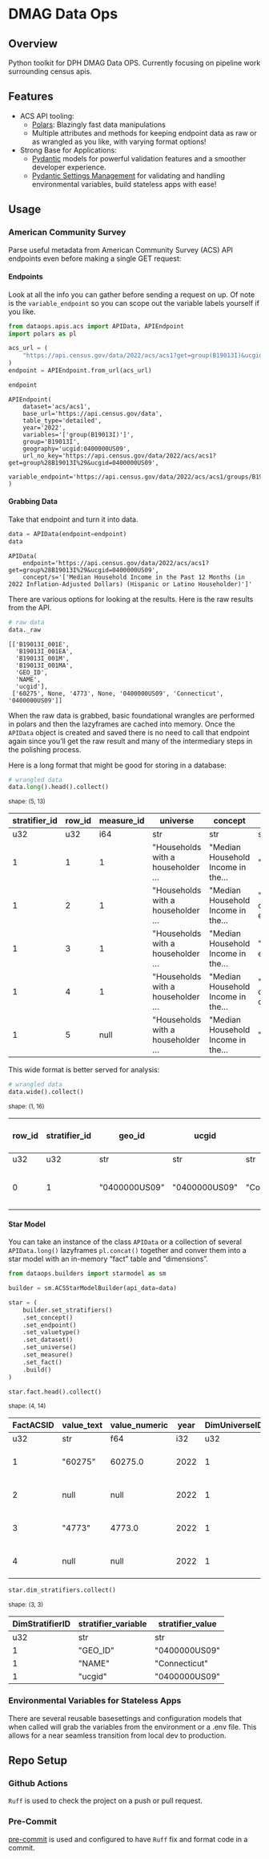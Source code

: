 # DMAG Data Ops


## Overview

Python toolkit for DPH DMAG Data OPS. Currently focusing on pipeline
work surrounding census apis.

## Features

- ACS API tooling:
  - [Polars](https://pola.rs/): Blazingly fast data manipulations
  - Multiple attributes and methods for keeping endpoint data as raw or
    as wrangled as you like, with varying format options!
- Strong Base for Applications:
  - [Pydantic](https://docs.pydantic.dev/latest/) models for powerful
    validation features and a smoother developer experience.
  - [Pydantic Settings
    Management](https://docs.pydantic.dev/latest/concepts/pydantic_settings/)
    for validating and handling environmental variables, build stateless
    apps with ease!

## Usage

### American Community Survey

Parse useful metadata from American Community Survey (ACS) API endpoints
even before making a single GET request:

#### Endpoints

Look at all the info you can gather before sending a request on up. Of
note is the `variable_endpoint` so you can scope out the variable labels
yourself if you like.

``` python
from dataops.apis.acs import APIData, APIEndpoint
import polars as pl

acs_url = (
    "https://api.census.gov/data/2022/acs/acs1?get=group(B19013I)&ucgid=0400000US09"
)
endpoint = APIEndpoint.from_url(acs_url)

endpoint
```

    APIEndpoint(
        dataset='acs/acs1',
        base_url='https://api.census.gov/data', 
        table_type='detailed', 
        year='2022', 
        variables='['group(B19013I)']', 
        group='B19013I', 
        geography='ucgid:0400000US09', 
        url_no_key='https://api.census.gov/data/2022/acs/acs1?get=group%28B19013I%29&ucgid=0400000US09', 
        variable_endpoint='https://api.census.gov/data/2022/acs/acs1/groups/B19013I',
    )

#### Grabbing Data

Take that endpoint and turn it into data.

``` python
data = APIData(endpoint=endpoint)
data
```

    APIData(
        endpoint='https://api.census.gov/data/2022/acs/acs1?get=group%28B19013I%29&ucgid=0400000US09',
        concept/s='['Median Household Income in the Past 12 Months (in 2022 Inflation-Adjusted Dollars) (Hispanic or Latino Householder)']'

There are various options for looking at the results. Here is the raw
results from the API.

``` python
# raw data
data._raw
```

    [['B19013I_001E',
      'B19013I_001EA',
      'B19013I_001M',
      'B19013I_001MA',
      'GEO_ID',
      'NAME',
      'ucgid'],
     ['60275', None, '4773', None, '0400000US09', 'Connecticut', '0400000US09']]

When the raw data is grabbed, basic foundational wrangles are performed
in polars and then the lazyframes are cached into memory. Once the
`APIData` object is created and saved there is no need to call that
endpoint again since you’ll get the raw result and many of the
intermediary steps in the polishing process.

Here is a long format that might be good for storing in a database:

``` python
# wrangled data
data.long().head().collect()
```

<div><style>
.dataframe > thead > tr,
.dataframe > tbody > tr {
  text-align: right;
  white-space: pre-wrap;
}
</style>
<small>shape: (5, 13)</small>

| stratifier_id | row_id | measure_id | universe | concept | measure | value_type | value | variable | endpoint | year | dataset | date_pulled |
|----|----|----|----|----|----|----|----|----|----|----|----|----|
| u32 | u32 | i64 | str | str | str | str | str | str | str | i32 | str | datetime\[μs\] |
| 1 | 1 | 1 | "Households with a householder … | "Median Household Income in the… | "estimate" | "estimate" | "60275" | "B19013I_001E" | "https://api.census.gov/data/20… | 2022 | "acs/acs1" | 2025-08-19 12:35:05.836530 |
| 1 | 2 | 1 | "Households with a householder … | "Median Household Income in the… | "annotation of estimate" | "annotation of estimate" | null | "B19013I_001EA" | "https://api.census.gov/data/20… | 2022 | "acs/acs1" | 2025-08-19 12:35:05.836530 |
| 1 | 3 | 1 | "Households with a householder … | "Median Household Income in the… | "margin of error" | "margin of error" | "4773" | "B19013I_001M" | "https://api.census.gov/data/20… | 2022 | "acs/acs1" | 2025-08-19 12:35:05.836530 |
| 1 | 4 | 1 | "Households with a householder … | "Median Household Income in the… | "annotation of margin of error" | "annotation of margin of error" | null | "B19013I_001MA" | "https://api.census.gov/data/20… | 2022 | "acs/acs1" | 2025-08-19 12:35:05.836530 |
| 1 | 5 | null | "Households with a householder … | "Median Household Income in the… | "GEO_ID" | "GEO_ID" | "0400000US09" | "GEO_ID" | "https://api.census.gov/data/20… | 2022 | "acs/acs1" | 2025-08-19 12:35:05.836530 |

</div>

This wide format is better served for analysis:

``` python
# wrangled data
data.wide().collect()
```

<div><style>
.dataframe > thead > tr,
.dataframe > tbody > tr {
  text-align: right;
  white-space: pre-wrap;
}
</style>
<small>shape: (1, 16)</small>

| row_id | stratifier_id | geo_id | ucgid | name | universe | concept | measure | estimate | annotation of estimate | margin of error | annotation of margin of error | endpoint | year | dataset | date_pulled |
|----|----|----|----|----|----|----|----|----|----|----|----|----|----|----|----|
| u32 | u32 | str | str | str | str | str | str | str | str | str | str | str | i32 | str | datetime\[μs\] |
| 0 | 1 | "0400000US09" | "0400000US09" | "Connecticut" | "Households with a householder … | "Median Household Income in the… | "median household income in the… | "60275" | null | "4773" | null | "https://api.census.gov/data/20… | 2022 | "acs/acs1" | 2025-08-19 12:35:05.836530 |

</div>

#### Star Model

You can take an instance of the class `APIData` or a collection of
several `APIData.long()` lazyframes `pl.concat()` together and conver
them into a star model with an in-memory “fact” table and “dimensions”.

``` python
from dataops.builders import starmodel as sm

builder = sm.ACSStarModelBuilder(api_data=data)

star = (
    builder.set_stratifiers()
    .set_concept()
    .set_endpoint()
    .set_valuetype()
    .set_dataset()
    .set_universe()
    .set_measure()
    .set_fact()
    .build()
)
```

``` python
star.fact.head().collect()
```

<div><style>
.dataframe > thead > tr,
.dataframe > tbody > tr {
  text-align: right;
  white-space: pre-wrap;
}
</style>
<small>shape: (4, 14)</small>

| FactACSID | value_text | value_numeric | year | DimUniverseID | DimConceptID | DimEndpointID | DimDatasetID | DimValueTypeID | DimMeasureID | DimStratifierID | date_pulled | CreatedOn | ModifiedOn |
|----|----|----|----|----|----|----|----|----|----|----|----|----|----|
| u32 | str | f64 | i32 | u32 | u32 | u32 | u32 | u32 | u32 | u32 | datetime\[μs\] | str | str |
| 1 | "60275" | 60275.0 | 2022 | 1 | 2 | 1 | 1 | 5 | 2 | 1 | 2025-08-19 12:35:05.836530 | "2025-08-19 12:35:05" | "2025-08-19 12:35:05" |
| 2 | null | null | 2022 | 1 | 2 | 1 | 1 | 3 | 2 | 1 | 2025-08-19 12:35:05.836530 | "2025-08-19 12:35:05" | "2025-08-19 12:35:05" |
| 3 | "4773" | 4773.0 | 2022 | 1 | 2 | 1 | 1 | 6 | 2 | 1 | 2025-08-19 12:35:05.836530 | "2025-08-19 12:35:05" | "2025-08-19 12:35:05" |
| 4 | null | null | 2022 | 1 | 2 | 1 | 1 | 4 | 2 | 1 | 2025-08-19 12:35:05.836530 | "2025-08-19 12:35:05" | "2025-08-19 12:35:05" |

</div>

``` python
star.dim_stratifiers.collect()
```

<div><style>
.dataframe > thead > tr,
.dataframe > tbody > tr {
  text-align: right;
  white-space: pre-wrap;
}
</style>
<small>shape: (3, 3)</small>

| DimStratifierID | stratifier_variable | stratifier_value |
|-----------------|---------------------|------------------|
| u32             | str                 | str              |
| 1               | "GEO_ID"            | "0400000US09"    |
| 1               | "NAME"              | "Connecticut"    |
| 1               | "ucgid"             | "0400000US09"    |

</div>

### Environmental Variables for Stateless Apps

There are several reusable basesettings and configuration models that
when called will grab the variables from the environment or a .env file.
This allows for a near seamless transition from local dev to production.

## Repo Setup

### Github Actions

`Ruff` is used to check the project on a push or pull request.

### Pre-Commit

[pre-commit](https://pre-commit.com/) is used and configured to have
`Ruff` fix and format code in a commit.
